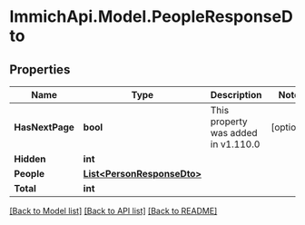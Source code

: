 # ImmichApi.Model.PeopleResponseDto

## Properties

Name | Type | Description | Notes
------------ | ------------- | ------------- | -------------
**HasNextPage** | **bool** | This property was added in v1.110.0 | [optional] 
**Hidden** | **int** |  | 
**People** | [**List&lt;PersonResponseDto&gt;**](PersonResponseDto.md) |  | 
**Total** | **int** |  | 

[[Back to Model list]](../README.md#documentation-for-models) [[Back to API list]](../README.md#documentation-for-api-endpoints) [[Back to README]](../README.md)

